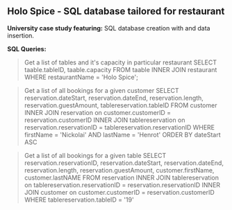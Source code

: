## Holo Spice - SQL database tailored for restaurant

**University case study featuring:** SQL database creation with and data insertion.

**SQL Queries:**

> Get a list of tables and it's capacity in particular restaurant
> SELECT taable.tableID, taable.capacity FROM taable INNER JOIN restaurant WHERE restaurantName = 'Holo Spice';

> Get a list of all bookings for a given customer
> SELECT reservation.dateStart, reservation.dateEnd, reservation.length, reservation.guestAmount, tablereservation.tableID
FROM customer 
INNER JOIN reservation on customer.customerID = reservation.customerID
INNER JOIN tablereservation on reservation.reservationID = tablereservation.reservationID
WHERE firstName = 'Nickolai' AND lastName = 'Henrot'
ORDER BY dateStart ASC

> Get a list of all bookings for a given table
> SELECT reservation.reservationID, reservation.dateStart, reservation.dateEnd, reservation.length, reservation.guestAmount, customer.firstName, customer.lastNAME
FROM reservation
INNER JOIN tablereservation on tablereservation.reservationID = reservation.reservationID
INNER JOIN customer on customer.customerID = reservation.customerID
WHERE tablereservation.tableID = '19' 
